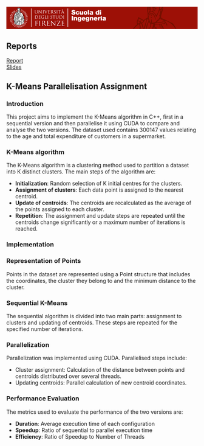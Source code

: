 ![img.png](img.png)

## Reports
 [Report](https://github.com/MarcoTrambusti/KMeansCUDA/blob/main/reports/KMeans_Parallelization_Assignment__CUDA_.pdf)\
 [Slides](https://github.com/MarcoTrambusti/KMeansCUDA/blob/main/reports/Presentazione%20CUDA.pdf)

## K-Means Parallelisation Assignment
### Introduction
This project aims to implement the K-Means algorithm in C++, first in a sequential version and then parallelise it using CUDA to compare and analyse the two versions. The dataset used contains 300147 values relating to the age and total expenditure of customers in a supermarket.

### K-Means algorithm
The K-Means algorithm is a clustering method used to partition a dataset into K distinct clusters. The main steps of the algorithm are:

- **Initialization**: Random selection of K initial centres for the clusters.
- **Assignment of clusters**: Each data point is assigned to the nearest centroid.
- **Update of centroids**: The centroids are recalculated as the average of the points assigned to each cluster.
- **Repetition**: The assignment and update steps are repeated until the centroids change significantly or a maximum number of iterations is reached.

### Implementation
### Representation of Points
Points in the dataset are represented using a Point structure that includes the coordinates, the cluster they belong to and the minimum distance to the cluster.

### Sequential K-Means
The sequential algorithm is divided into two main parts: assignment to clusters and updating of centroids. These steps are repeated for the specified number of iterations.
### Parallelization
Parallelization was implemented using CUDA. Parallelised steps include:
- Cluster assignment: Calculation of the distance between points and centroids distributed over several threads.
- Updating centroids: Parallel calculation of new centroid coordinates.

### Performance Evaluation
The metrics used to evaluate the performance of the two versions are:

- **Duration**: Average execution time of each configuration
- **Speedup**: Ratio of sequential to parallel execution time
- **Efficiency**: Ratio of Speedup to Number of Threads
